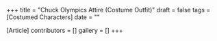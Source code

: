+++
title = "Chuck Olympics Attire (Costume Outfit)"
draft = false
tags = [Costumed Characters]
date = ""

[Article]
contributors = []
gallery = []
+++